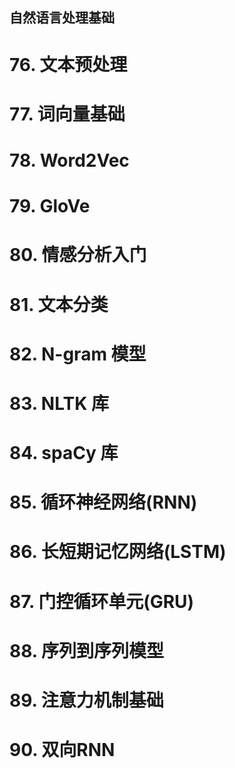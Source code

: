 ## 自然语言处理基础

  

# 76. 文本预处理

# 77. 词向量基础

# 78. Word2Vec

# 79. GloVe

# 80. 情感分析入门

# 81. 文本分类

# 82. N-gram 模型

# 83. NLTK 库

# 84. spaCy 库

# 85. 循环神经网络(RNN)

# 86. 长短期记忆网络(LSTM)

# 87. 门控循环单元(GRU)

# 88. 序列到序列模型

# 89. 注意力机制基础

# 90. 双向RNN